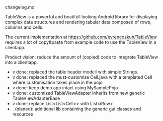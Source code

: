 changelog.md

TableView is a powerful and beatifull looking Android library for displaying complex 
data structures and rendering tabular data composed of rows, columns and cells.

The current implementation at https://github.com/evrencoskun/TableView
requires a lot of copy&paste from example code to use the TableView in a clientapp.

Product vision: reduce the amount of (copied) code to integrate TableView into a clientapp.

* v done: replaced the table header modell with simple Strings.
* v done: replaced the must-customize Cell.java with a templated Cell<Pojo> where customisation takes place in the pojo
* v done: keep demo app intact using MySamplePojo
* v done: customized TableViewAdapter inherits from new generic TableViewAdapterBase<Pojo> 
* v done: replace List<List<Cell<Pojo>>> with List<iRow<Pojo>> 
* . (planed): additional lib containing the generic gui classes and resources
